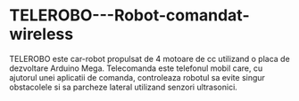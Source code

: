 # TELEROBO---Robot-comandat-wireless
TELEROBO este car-robot propulsat de 4 motoare de cc utilizand o placa de dezvoltare Arduino Mega. Telecomanda este telefonul mobil care, cu ajutorul unei aplicatii de comanda, controleaza robotul sa evite singur obstacolele si sa parcheze lateral utilizand senzori ultrasonici. 
